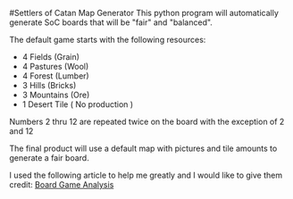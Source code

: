 #Settlers of Catan Map Generator
This python program will automatically generate SoC boards that will be "fair" and "balanced".

The default game starts with the following resources:
* 4 Fields (Grain)
* 4 Pastures (Wool)
* 4 Forest (Lumber)
* 3 Hills (Bricks)
* 3 Mountains (Ore)
* 1 Desert Tile ( No production )

Numbers 2 thru 12 are repeated twice on the board with the exception of 2 and 12

The final product will use a default map with pictures and tile amounts to generate a fair board.

I used the following article to help me greatly and I would like to give them credit:
[Board Game Analysis](https://www.boardgameanalysis.com/what-is-a-balanced-catan-board/)

